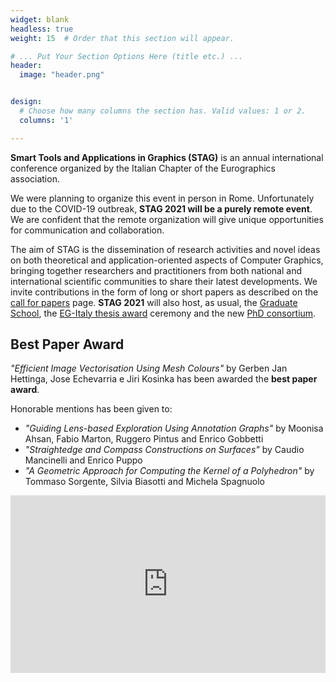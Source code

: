 ```yaml
---
widget: blank
headless: true
weight: 15  # Order that this section will appear.

# ... Put Your Section Options Here (title etc.) ...
header:
  image: "header.png"


design:
  # Choose how many columns the section has. Valid values: 1 or 2.
  columns: '1'

---
```


**Smart Tools and Applications in Graphics (STAG)** is an annual international conference organized by the Italian Chapter of the Eurographics association.


We were planning to organize this event in person in Rome. Unfortunately due to the COVID-19 outbreak, **STAG 2021 will be a purely remote event**. We are confident that the remote organization will give unique opportunities for communication and collaboration.


The aim of STAG is the dissemination of research activities and novel ideas on both theoretical and application-oriented aspects of Computer Graphics, bringing together researchers and practitioners from both national and international scientific communities to share their latest developments.
We invite contributions in the form of long or short papers as described on the [call for papers](/call_papers) page. **STAG 2021** will also host, as usual, the [Graduate School](/school), the [EG-Italy thesis award](/awards) ceremony and the new [PhD consortium](/consortium).

## Best Paper Award

*"Efficient Image Vectorisation Using Mesh Colours"* by Gerben Jan Hettinga, Jose Echevarria e Jiri Kosinka has been awarded the **best paper award**.

Honorable mentions has been given to:

 - *"Guiding Lens-based Exploration Using Annotation Graphs"* by Moonisa Ahsan, Fabio Marton, Ruggero Pintus and Enrico Gobbetti
 - *"Straightedge and Compass Constructions on Surfaces"* by Caudio Mancinelli and Enrico Puppo
 - *"A Geometric Approach for Computing the Kernel of a Polyhedron"* by Tommaso Sorgente, Silvia Biasotti and Michela Spagnuolo 

<div class="sketchfab-embed-wrapper" style="overflow: hidden;padding-top: 56.25%;position: relative;"> <iframe title="Coliseo de Roma / Roman Colosseum" style=" border:0;height:100%;left:0;position:absolute;top:0;width:100%;"
frameborder="0" allowfullscreen mozallowfullscreen="true" webkitallowfullscreen="true" allow="autoplay; fullscreen; xr-spatial-tracking" xr-spatial-tracking execution-while-out-of-viewport execution-while-not-rendered web-share src="https://sketchfab.com/models/544c64b6445e4899a17350c949b7766a/embed?autostart=1"> </iframe> </div>
